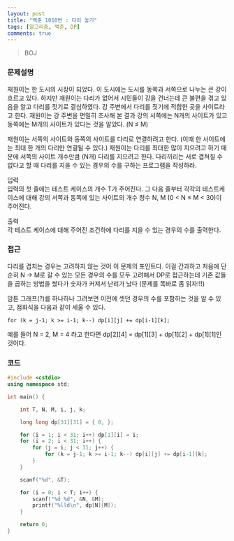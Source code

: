 ```yaml
---
layout: post
title: "백준 1010번 : 다리 놓기"
tags: [알고리즘, 백준, DP]
comments: true
---
```


> BOJ  

### 문제설명  
재원이는 한 도시의 시장이 되었다. 이 도시에는 도시를 동쪽과 서쪽으로 나누는 큰 강이 흐르고 있다. 하지만 재원이는 다리가 없어서 시민들이 강을 건너는데 큰 불편을 겪고 있음을 알고 다리를 짓기로 결심하였다. 강 주변에서 다리를 짓기에 적합한 곳을 사이트라고 한다. 재원이는 강 주변을 면밀히 조사해 본 결과 강의 서쪽에는 N개의 사이트가 있고 동쪽에는 M개의 사이트가 있다는 것을 알았다. (N ≤ M)  

재원이는 서쪽의 사이트와 동쪽의 사이트를 다리로 연결하려고 한다. (이때 한 사이트에는 최대 한 개의 다리만 연결될 수 있다.) 재원이는 다리를 최대한 많이 지으려고 하기 때문에 서쪽의 사이트 개수만큼 (N개) 다리를 지으려고 한다. 다리끼리는 서로 겹쳐질 수 없다고 할 때 다리를 지을 수 있는 경우의 수를 구하는 프로그램을 작성하라.  

입력  
입력의 첫 줄에는 테스트 케이스의 개수 T가 주어진다. 그 다음 줄부터 각각의 테스트케이스에 대해 강의 서쪽과 동쪽에 있는 사이트의 개수 정수 N, M (0 < N ≤ M < 30)이 주어진다.  

출력  
각 테스트 케이스에 대해 주어진 조건하에 다리를 지을 수 있는 경우의 수를 출력한다.  

### 접근  
다리를 겹치는 경우는 고려하지 않는 것이 이 문제의 포인트다. 이걸 간과하고 처음에 단순히 N -> M로 갈 수 있는 모든 경우의 수를 모두 고려해서 DP로 접근하는데 기존 값들을 곱하는 방법을 썼다가 숫자가 커져서 난리가 났다 (문제를 똑바로 좀 읽자!!!)  

암튼 그래프(?)를 하나하나 그려보면 이전에 셋던 경우의 수를 포함하는 것을 알 수 있고, 점화식을 다음과 같이 세울 수 있다.  
~~~
for (k = j-1; k >= i-1; k--) dp[i][j] += dp[i-1][k];
~~~
예를 들어 N = 2, M = 4 라고 한다면 dp[2][4] = dp[1][3] + dp[1][2] + dp[1][1]인 것이다.  

### 코드  
~~~c++
#include <cstdio>
using namespace std;

int main() {

    int T, N, M, i, j, k;

    long long dp[31][31] = { 0, };

    for (i = 1; i < 31; i++) dp[1][i] = i;
    for (i = 2; i < 31; i++) {
        for (j = i; j < 31; j++) {
            for (k = j-1; k >= i-1; k--) dp[i][j] += dp[i-1][k];
        }
    }

    scanf("%d", &T);

    for (i = 0; i < T; i++) {
        scanf("%d %d", &N, &M);
        printf("%lld\n", dp[N][M]);
    }

    return 0;
}
~~~
